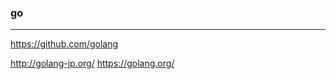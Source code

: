 ### go
---

https://github.com/golang


http://golang-jp.org/
https://golang.org/


































